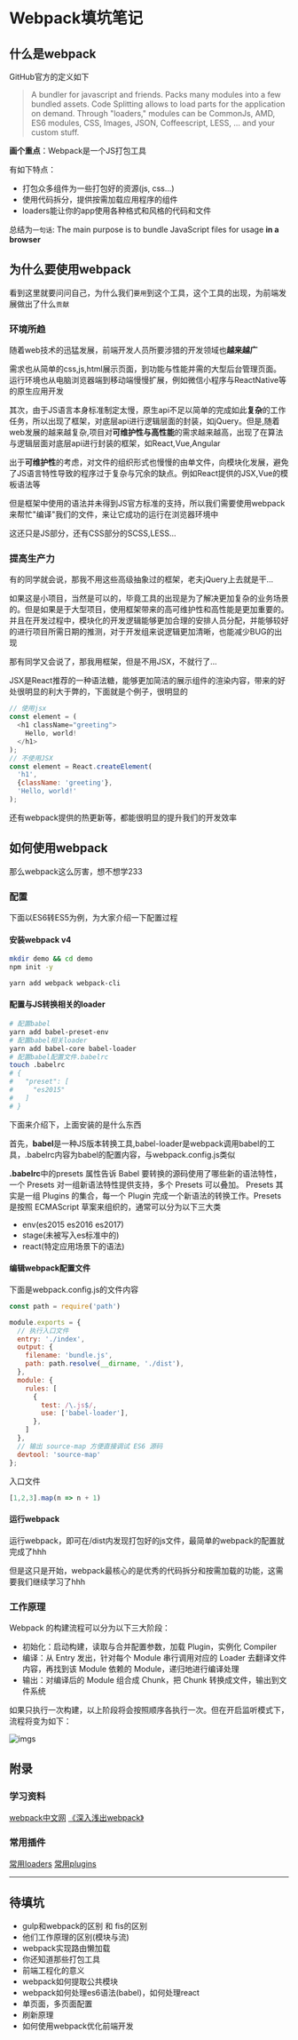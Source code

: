 # Webpack填坑笔记

## 什么是webpack

GitHub官方的定义如下

> A bundler for javascript and friends. Packs many modules into a few bundled assets. Code Splitting allows to load parts for the application on demand. Through "loaders," modules can be CommonJs, AMD, ES6 modules, CSS, Images, JSON, Coffeescript, LESS, ... and your custom stuff.

**画个重点**：Webpack是一个JS打包工具

有如下特点：

- 打包众多组件为一些打包好的资源(js, css...)
- 使用代码拆分，提供按需加载应用程序的组件
- loaders能让你的app使用各种格式和风格的代码和文件

总结为`一句话`: The main purpose is to bundle JavaScript files for usage **in a browser**

## 为什么要使用webpack

看到这里就要问问自己，为什么我们`要用`到这个工具，这个工具的出现，为前端发展做出了什么`贡献`

### 环境所趋

随着web技术的迅猛发展，前端开发人员所要涉猎的开发领域也**越来越广**

需求也从简单的css,js,html展示页面，到功能与性能并需的大型后台管理页面。运行环境也从电脑浏览器端到移动端慢慢扩展，例如微信小程序与ReactNative等的原生应用开发

其次，由于JS语言本身标准制定太慢，原生api不足以简单的完成如此**复杂**的工作任务，所以出现了框架，对底层api进行逻辑层面的封装，如jQuery。但是,随着web发展的越来越复杂,项目对**可维护性与高性能**的需求越来越高，出现了在算法与逻辑层面对底层api进行封装的框架，如React,Vue,Angular

出于**可维护性**的考虑，对文件的组织形式也慢慢的由单文件，向模块化发展，避免了JS语言特性导致的程序过于复杂与冗余的缺点。例如React提供的JSX,Vue的模板语法等

但是框架中使用的语法并未得到JS官方标准的支持，所以我们需要使用webpack来帮忙"编译"我们的文件，来让它成功的运行在浏览器环境中

这还只是JS部分，还有CSS部分的SCSS,LESS...

### 提高生产力

有的同学就会说，那我不用这些高级抽象过的框架，老夫jQuery上去就是干...

如果这是小项目，当然是可以的，毕竟工具的出现是为了解决更加复杂的业务场景的。但是如果是于大型项目，使用框架带来的高可维护性和高性能是更加重要的。并且在开发过程中，模块化的开发逻辑能够更加合理的安排人员分配，并能够较好的进行项目所需日期的推测，对于开发组来说逻辑更加清晰，也能减少BUG的出现

那有同学又会说了，那我用框架，但是不用JSX，不就行了...

JSX是React推荐的一种语法糖，能够更加简洁的展示组件的渲染内容，带来的好处很明显的利大于弊的，下面就是个例子，很明显的

```js
// 使用jsx
const element = (
  <h1 className="greeting">
    Hello, world!
  </h1>
);
// 不使用JSX
const element = React.createElement(
  'h1',
  {className: 'greeting'},
  'Hello, world!'
);
```

还有webpack提供的热更新等，都能很明显的提升我们的开发效率

## 如何使用webpack

那么webpack这么厉害，想不想学233

### 配置

下面以ES6转ES5为例，为大家介绍一下配置过程

#### 安装webpack v4

```bash
mkdir demo && cd demo
npm init -y

yarn add webpack webpack-cli
```

#### 配置与JS转换相关的loader

```bash
# 配置babel
yarn add babel-preset-env
# 配置babel相关loader
yarn add babel-core babel-loader
# 配置babel配置文件.babelrc
touch .babelrc
# {
#   "preset": [
#     "es2015"
#   ]
# }
```

下面来介绍下，上面安装的是什么东西

首先，**babel**是一种JS版本转换工具,babel-loader是webpack调用babel的工具，.babelrc内容为babel的配置内容，与webpack.config.js类似

**.babelrc**中的presets 属性告诉 Babel 要转换的源码使用了哪些新的语法特性，一个 Presets 对一组新语法特性提供支持，多个 Presets 可以叠加。 Presets 其实是一组 Plugins 的集合，每一个 Plugin 完成一个新语法的转换工作。Presets 是按照 ECMAScript 草案来组织的，通常可以分为以下三大类

- env(es2015 es2016 es2017)
- stage(未被写入es标准中的)
- react(特定应用场景下的语法)

#### 编辑webpack配置文件

下面是webpack.config.js的文件内容

```js
const path = require('path')

module.exports = {
  // 执行入口文件
  entry: './index',
  output: {
    filename: 'bundle.js',
    path: path.resolve(__dirname, './dist'),
  },
  module: {
    rules: [
      {
        test: /\.js$/,
        use: ['babel-loader'],
      },
    ]
  },
  // 输出 source-map 方便直接调试 ES6 源码
  devtool: 'source-map'
};
```

入口文件

```js
[1,2,3].map(n => n + 1)
```

#### 运行webpack

运行webpack，即可在/dist内发现打包好的js文件，最简单的webpack的配置就完成了hhh

但是这只是开始，webpack最核心的是优秀的代码拆分和按需加载的功能，这需要我们继续学习了hhh

### 工作原理

Webpack 的构建流程可以分为以下三大阶段：

- 初始化：启动构建，读取与合并配置参数，加载 Plugin，实例化 Compiler
- 编译：从 Entry 发出，针对每个 Module 串行调用对应的 Loader 去翻译文件内容，再找到该 Module 依赖的 Module，递归地进行编译处理
- 输出：对编译后的 Module 组合成 Chunk，把 Chunk 转换成文件，输出到文件系统

如果只执行一次构建，以上阶段将会按照顺序各执行一次。但在开启监听模式下，流程将变为如下：

![imgs](https://www.peterchen.club/imgs/webpack.png)

## 附录

### 学习资料

[webpack中文网](https://www.webpackjs.com/concepts/)
[《深入浅出webpack》](http://webpack.wuhaolin.cn/)

### 常用插件

[常用loaders](http://webpack.wuhaolin.cn/%E9%99%84%E5%BD%95/%E5%B8%B8%E7%94%A8Loaders.html)
[常用plugins](http://webpack.wuhaolin.cn/%E9%99%84%E5%BD%95/%E5%B8%B8%E7%94%A8Plugins.html)

---

## 待填坑

- gulp和webpack的区别 和 fis的区别
- 他们工作原理的区别(模块与流)
- webpack实现路由懒加载
- 你还知道那些打包工具
- 前端工程化的意义
- webpack如何提取公共模块
- webpack如何处理es6语法(babel)，如何处理react
- 单页面，多页面配置
- 刷新原理
- 如何使用webpack优化前端开发 




